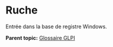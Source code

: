 Ruche
=====

Entrée dans la base de registre Windows.

**Parent topic:** [Glossaire GLPI](../../glpi/glossary.html)
